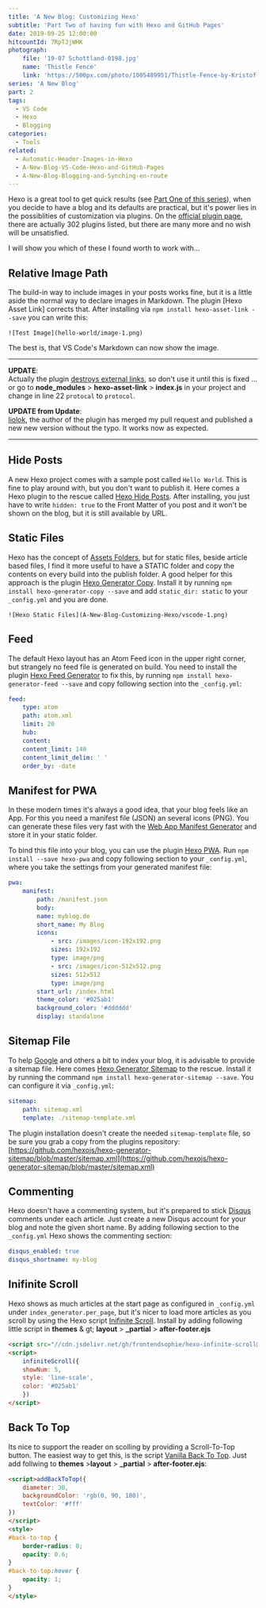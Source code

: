 ```yaml
---
title: 'A New Blog: Customizing Hexo'
subtitle: 'Part Two of having fun with Hexo and GitHub Pages'
date: 2019-09-25 12:00:00
hitcountId: 7RpTJjWHK
photograph: 
    file: '19-07 Schottland-0198.jpg'
    name: 'Thistle Fence'
    link: 'https://500px.com/photo/1005489951/Thistle-Fence-by-Kristof-Zerbe'
series: 'A New Blog'
part: 2
tags:
  - VS Code
  - Hexo
  - Blogging
categories:
  - Tools
related:
  - Automatic-Header-Images-in-Hexo
  - A-New-Blog-VS-Code-Hexo-and-GitHub-Pages
  - A-New-Blog-Blogging-and-Synching-en-route
---
```


Hexo is a great tool to get quick results (see [Part One of this series](/categories/Tools/A-New-Blog-VS-Code-Hexo-and-GitHub-Pages/)), when you decide to have a blog and its defaults are practical, but it's power lies in the possiblities of customization via plugins. On the [official plugin page](https://hexo.io/plugins/index.html), there are actually 302 plugins listed, but there are many more and no wish will be unsatisfied.

I will show you which of these I found worth to work with...
<!-- more -->

## Relative Image Path

The build-in way to include images in your posts works fine, but it is a little aside the normal way to declare images in Markdown. The plugin [Hexo Asset Link] corrects that. After installing via ``npm install hexo-asset-link --save`` you can write this:

    ![Test Image](hello-world/image-1.png)

The best is, that VS Code's Markdown can now show the image.

---

**UPDATE**:  
Actually the plugin [destroys external links](https://github.com/liolok/hexo-asset-link/issues/3), so don't use it until this is fixed ... or go to **node_modules** &gt; **hexo-asset-link** &gt; **index.js** in your project and change in line 22 ``protocal`` to ``protocol``.

**UPDATE from Update**:  
[liolok](https://github.com/liolok), the author of the plugin has merged my pull request and published a new new version without the typo. It works now as expected.

---

## Hide Posts

A new Hexo project comes with a sample post called ``Hello World``. This is fine to play around with, but you don't want to publish it. Here comes a Hexo plugin to the rescue called [Hexo Hide Posts](https://github.com/printempw/hexo-hide-posts). After installing, you just have to write ``hidden: true`` to the Front Matter of you post and it won't be shown on the blog, but it is still available by URL.

## Static Files

Hexo has the concept of [Assets Folders](https://hexo.io/docs/asset-folders), but for static files, beside article based files, I find it more useful to have a STATIC folder and copy the contents on every build into the publish folder. A good helper for this approach is the plugin [Hexo Generator Copy](https://github.com/niahoo/hexo-generator-copy). Install it by running ``npm install hexo-generator-copy --save`` and add ``static_dir: static`` to your ``_config.yml`` and you are done.

    ![Hexo Static Files](A-New-Blog-Customizing-Hexo/vscode-1.png)

## Feed

The default Hexo layout has an Atom Feed icon in the upper right corner, but strangely no feed file is generated on build. You need to install the plugin [Hexo Feed Generator](https://github.com/hexojs/hexo-generator-feed) to fix this, by running ``npm install hexo-generator-feed --save`` and copy following section into the ``_config.yml``:

```yaml
feed:
    type: atom
    path: atom.xml
    limit: 20
    hub:
    content:
    content_limit: 140
    content_limit_delim: ' '
    order_by: -date
```

## Manifest for PWA

In these modern times it's always a good idea, that your blog feels like an App. For this you need a manifest file (JSON) an several icons (PNG). You can generate these files very fast with the [Web App Manifest Generator](https://app-manifest.firebaseapp.com) and store it in your static folder.

To bind this file into your blog, you can use the plugin [Hexo PWA](https://github.com/lavas-project/hexo-pwa). Run ``npm install --save hexo-pwa`` and copy following section to your ``_config.yml``, where you take the settings from your generated manifest file:

```yaml
pwa:
    manifest:
        path: /manifest.json
        body:
        name: myblog.de
        short_name: My Blog
        icons:
            - src: /images/icon-192x192.png
            sizes: 192x192
            type: image/png
            - src: /images/icon-512x512.png
            sizes: 512x512
            type: image/png
        start_url: /index.html
        theme_color: '#025ab1'
        background_color: '#dddddd'
        display: standalone
```

## Sitemap File

To help [Google](https://support.google.com/webmasters/answer/183668) and others a bit to index your blog, it is advisable to provide a sitemap file. Here comes [Hexo Generator Sitemap](https://github.com/hexojs/hexo-generator-sitemap) to the rescue. Install it by running the command ``npm install hexo-generator-sitemap --save``. You can configure it via ``_config.yml``:

```yaml
sitemap:
    path: sitemap.xml
    template: ./sitemap-template.xml
```

The plugin installation doesn't create the needed ``sitemap-template`` file, so be sure you grab a copy from the plugins repository: [https://github.com/hexojs/hexo-generator-sitemap/blob/master/sitemap.xml](https://github.com/hexojs/hexo-generator-sitemap/blob/master/sitemap.xml)

## Commenting

Hexo doesn't have a commenting system, but it's prepared to stick [Disqus](https://disqus.com/) comments under each article. Just create a new Disqus account for your blog and note the given short name. By adding following section to the ``_config.yml`` Hexo shows the commenting section:

```yaml
disqus_enabled: true
disqus_shortname: my-blog
```

## Inifinite Scroll

Hexo shows as much articles at the start page as configured in ``_config.yml`` under ``index_generator.per_page``, but it's nicer to load more articles as you scroll by using the Hexo script [Inifinite Scroll](https://github.com/FrontendSophie/hexo-infinite-scroll). Install by adding following little script in **themes** & gt; **layout** &gt; **_partial** &gt; **after-footer.ejs**

```html
<script src="//cdn.jsdelivr.net/gh/frontendsophie/hexo-infinite-scroll@2.0.0/dist/main.js"></script> 
<script>
    infiniteScroll({
    showNum: 5,
    style: 'line-scale',
    color: '#025ab1'
    })
</script>
```

## Back To Top

Its nice to support the reader on scolling by providing a Scroll-To-Top button. The easiest way to get this, is the script [Vanilla Back To Top](https://github.com/vfeskov/vanilla-back-to-top). Just add follwing to **themes** &gt;**layout** &gt; **_partial** &gt; **after-footer.ejs**:

```html
<script>addBackToTop({
    diameter: 30,
    backgroundColor: 'rgb(0, 90, 180)',
    textColor: '#fff'
})
</script>
<style>
#back-to-top {
    border-radius: 0;
    opacity: 0.6;
}
#back-to-top:hover {
    opacity: 1;
}
</style>
```
